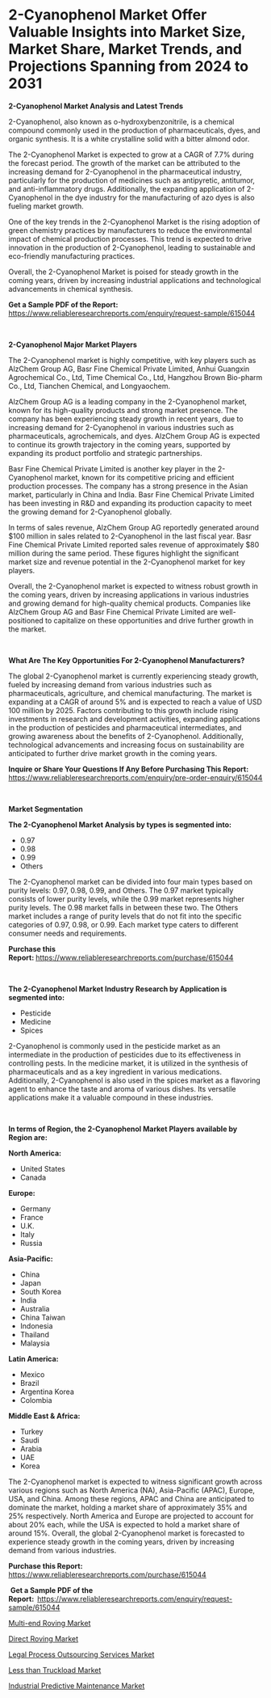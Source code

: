 <p><h1>2-Cyanophenol Market Offer Valuable Insights into Market Size, Market Share, Market Trends, and Projections Spanning from 2024 to 2031</h1></p><p><strong>2-Cyanophenol Market Analysis and Latest Trends</strong></p>
<p><p>2-Cyanophenol, also known as o-hydroxybenzonitrile, is a chemical compound commonly used in the production of pharmaceuticals, dyes, and organic synthesis. It is a white crystalline solid with a bitter almond odor.</p><p>The 2-Cyanophenol Market is expected to grow at a CAGR of 7.7% during the forecast period. The growth of the market can be attributed to the increasing demand for 2-Cyanophenol in the pharmaceutical industry, particularly for the production of medicines such as antipyretic, antitumor, and anti-inflammatory drugs. Additionally, the expanding application of 2-Cyanophenol in the dye industry for the manufacturing of azo dyes is also fueling market growth.</p><p>One of the key trends in the 2-Cyanophenol Market is the rising adoption of green chemistry practices by manufacturers to reduce the environmental impact of chemical production processes. This trend is expected to drive innovation in the production of 2-Cyanophenol, leading to sustainable and eco-friendly manufacturing practices.</p><p>Overall, the 2-Cyanophenol Market is poised for steady growth in the coming years, driven by increasing industrial applications and technological advancements in chemical synthesis.</p></p>
<p><strong>Get a Sample PDF of the Report:&nbsp;</strong> <a href="https://www.reliableresearchreports.com/enquiry/request-sample/615044">https://www.reliableresearchreports.com/enquiry/request-sample/615044</a></p>
<p>&nbsp;</p>
<p><strong>2-Cyanophenol Major Market Players</strong></p>
<p><p>The 2-Cyanophenol market is highly competitive, with key players such as AlzChem Group AG, Basr Fine Chemical Private Limited, Anhui Guangxin Agrochemical Co., Ltd, Time Chemical Co., Ltd, Hangzhou Brown Bio-pharm Co., Ltd, Tianchen Chemical, and Longyaochem.</p><p>AlzChem Group AG is a leading company in the 2-Cyanophenol market, known for its high-quality products and strong market presence. The company has been experiencing steady growth in recent years, due to increasing demand for 2-Cyanophenol in various industries such as pharmaceuticals, agrochemicals, and dyes. AlzChem Group AG is expected to continue its growth trajectory in the coming years, supported by expanding its product portfolio and strategic partnerships.</p><p>Basr Fine Chemical Private Limited is another key player in the 2-Cyanophenol market, known for its competitive pricing and efficient production processes. The company has a strong presence in the Asian market, particularly in China and India. Basr Fine Chemical Private Limited has been investing in R&D and expanding its production capacity to meet the growing demand for 2-Cyanophenol globally.</p><p>In terms of sales revenue, AlzChem Group AG reportedly generated around $100 million in sales related to 2-Cyanophenol in the last fiscal year. Basr Fine Chemical Private Limited reported sales revenue of approximately $80 million during the same period. These figures highlight the significant market size and revenue potential in the 2-Cyanophenol market for key players.</p><p>Overall, the 2-Cyanophenol market is expected to witness robust growth in the coming years, driven by increasing applications in various industries and growing demand for high-quality chemical products. Companies like AlzChem Group AG and Basr Fine Chemical Private Limited are well-positioned to capitalize on these opportunities and drive further growth in the market.</p></p>
<p>&nbsp;</p>
<p><strong>What Are The Key Opportunities For 2-Cyanophenol Manufacturers?</strong></p>
<p><p>The global 2-Cyanophenol market is currently experiencing steady growth, fueled by increasing demand from various industries such as pharmaceuticals, agriculture, and chemical manufacturing. The market is expanding at a CAGR of around 5% and is expected to reach a value of USD 100 million by 2025. Factors contributing to this growth include rising investments in research and development activities, expanding applications in the production of pesticides and pharmaceutical intermediates, and growing awareness about the benefits of 2-Cyanophenol. Additionally, technological advancements and increasing focus on sustainability are anticipated to further drive market growth in the coming years.</p></p>
<p><strong>Inquire or Share Your Questions If Any Before Purchasing This Report:</strong> <a href="https://www.reliableresearchreports.com/enquiry/pre-order-enquiry/615044">https://www.reliableresearchreports.com/enquiry/pre-order-enquiry/615044</a></p>
<p>&nbsp;</p>
<p><strong>Market Segmentation</strong></p>
<p><strong>The 2-Cyanophenol Market Analysis by types is segmented into:</strong></p>
<p><ul><li>0.97</li><li>0.98</li><li>0.99</li><li>Others</li></ul></p>
<p><p>The 2-Cyanophenol market can be divided into four main types based on purity levels: 0.97, 0.98, 0.99, and Others. The 0.97 market typically consists of lower purity levels, while the 0.99 market represents higher purity levels. The 0.98 market falls in between these two. The Others market includes a range of purity levels that do not fit into the specific categories of 0.97, 0.98, or 0.99. Each market type caters to different consumer needs and requirements.</p></p>
<p><strong>Purchase this Report:&nbsp;</strong><a href="https://www.reliableresearchreports.com/purchase/615044">https://www.reliableresearchreports.com/purchase/615044</a></p>
<p>&nbsp;</p>
<p><strong>The 2-Cyanophenol Market Industry Research by Application is segmented into:</strong></p>
<p><ul><li>Pesticide</li><li>Medicine</li><li>Spices</li></ul></p>
<p><p>2-Cyanophenol is commonly used in the pesticide market as an intermediate in the production of pesticides due to its effectiveness in controlling pests. In the medicine market, it is utilized in the synthesis of pharmaceuticals and as a key ingredient in various medications. Additionally, 2-Cyanophenol is also used in the spices market as a flavoring agent to enhance the taste and aroma of various dishes. Its versatile applications make it a valuable compound in these industries.</p></p>
<p>&nbsp;</p>
<p><strong>In terms of Region, the 2-Cyanophenol Market Players available by Region are:</strong></p>
<p>
    <p> <strong> North America: </strong>
        <ul>
            <li>United States</li>
            <li>Canada</li>
        </ul>
        </p> 
    <p> <strong> Europe: </strong>
        <ul>
            <li>Germany</li>
            <li>France</li>
            <li>U.K.</li>
            <li>Italy</li>
            <li>Russia</li>
        </ul>
        </p> 
    <p> <strong> Asia-Pacific: </strong>
        <ul>
            <li>China</li>
            <li>Japan</li>
            <li>South Korea</li>
            <li>India</li>
            <li>Australia</li>
            <li>China Taiwan</li>
            <li>Indonesia</li>
            <li>Thailand</li>
            <li>Malaysia</li>
        </ul>
        </p> 
    <p> <strong> Latin America: </strong>
        <ul>
            <li>Mexico</li>
            <li>Brazil</li>
            <li>Argentina Korea</li>
            <li>Colombia</li>
        </ul>
        </p> 
    <p> <strong> Middle East & Africa: </strong>
        <ul>
            <li>Turkey</li>
            <li>Saudi</li>
            <li>Arabia</li>
            <li>UAE</li>
            <li>Korea</li>
        </ul>
    </p>
    </p>
<p><p>The 2-Cyanophenol market is expected to witness significant growth across various regions such as North America (NA), Asia-Pacific (APAC), Europe, USA, and China. Among these regions, APAC and China are anticipated to dominate the market, holding a market share of approximately 35% and 25% respectively. North America and Europe are projected to account for about 20% each, while the USA is expected to hold a market share of around 15%. Overall, the global 2-Cyanophenol market is forecasted to experience steady growth in the coming years, driven by increasing demand from various industries.</p></p>
<p><strong>Purchase this Report: </strong><a href="https://www.reliableresearchreports.com/purchase/615044">https://www.reliableresearchreports.com/purchase/615044</a></p>
<p>&nbsp;<strong>Get a Sample PDF of the Report:&nbsp;&nbsp;</strong><a href="https://www.reliableresearchreports.com/enquiry/request-sample/615044">https://www.reliableresearchreports.com/enquiry/request-sample/615044</a></p>
<p><strong></strong></p>
<p><p><a href="https://github.com/shotows/Market-Research-Report-List-1/blob/main/multi-end-roving-market.md">Multi-end Roving Market</a></p><p><a href="https://github.com/beatblasta/Market-Research-Report-List-2/blob/main/direct-roving-market.md">Direct Roving Market</a></p><p><a href="https://medium.com/@marcellakin2023/legal-process-outsourcing-services-market-furnishes-information-on-market-share-market-trends-and-1fe30ea2465a">Legal Process Outsourcing Services Market</a></p><p><a href="https://medium.com/@marcellakin2023/less-than-truckload-market-size-cagr-trends-2024-2030-da0a111f629e">Less than Truckload Market</a></p><p><a href="https://medium.com/@joycelucas56/industrial-predictive-maintenance-market-size-and-market-trends-complete-industry-overview-2024-bef6218c8bb6">Industrial Predictive Maintenance Market</a></p></p>